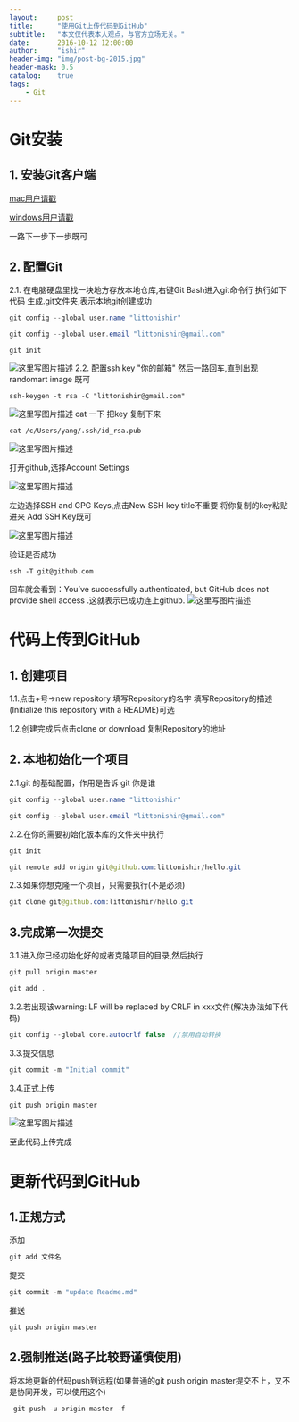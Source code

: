 ```yaml
---
layout:     post
title:      "使用Git上传代码到GitHub"
subtitle:   "本文仅代表本人观点，与官方立场无关。"
date:       2016-10-12 12:00:00
author:     "ishir"
header-img: "img/post-bg-2015.jpg"
header-mask: 0.5
catalog:    true
tags:
    - Git
---
```


# Git安装

## 1. 安装Git客户端

[mac用户请戳](http://code.google.com/p/tortoisegit)

[windows用户请戳](http://msysgit.github.com/)

一路下一步下一步既可

## 2. 配置Git

2.1. 在电脑硬盘里找一块地方存放本地仓库,右键Git Bash进入git命令行
执行如下代码 生成.git文件夹,表示本地git创建成功
```java
git config --global user.name "littonishir"
```
```java
git config --global user.email "littonishir@gmail.com"
```
```git
git init
```
![这里写图片描述](http://upload-images.jianshu.io/upload_images/1074123-30d08f8de3f3b8a7?imageMogr2/auto-orient/strip%7CimageView2/2/w/1240)
2.2. 配置ssh key
"你的邮箱" 然后一路回车,直到出现randomart image 既可
```git
ssh-keygen -t rsa -C "littonishir@gmail.com"
```
![这里写图片描述](http://upload-images.jianshu.io/upload_images/1074123-d08e12b84430816f?imageMogr2/auto-orient/strip%7CimageView2/2/w/1240)
cat 一下  把key 复制下来
```git
cat /c/Users/yang/.ssh/id_rsa.pub
```
![这里写图片描述](http://upload-images.jianshu.io/upload_images/1074123-cf5e6f791b528825?imageMogr2/auto-orient/strip%7CimageView2/2/w/1240)

打开github,选择Account Settings

![这里写图片描述](http://upload-images.jianshu.io/upload_images/1074123-b34f5e5518bb0a49?imageMogr2/auto-orient/strip%7CimageView2/2/w/1240)

左边选择SSH and GPG Keys,点击New SSH key title不重要 将你复制的key粘贴进来 Add SSH Key既可

![这里写图片描述](http://upload-images.jianshu.io/upload_images/1074123-e70dbb41f26e5a97?imageMogr2/auto-orient/strip%7CimageView2/2/w/1240)

验证是否成功
```git
ssh -T git@github.com
```
回车就会看到：You’ve successfully authenticated, but GitHub does not provide shell access .这就表示已成功连上github.
![这里写图片描述](http://upload-images.jianshu.io/upload_images/1074123-b34f448a955a196e?imageMogr2/auto-orient/strip%7CimageView2/2/w/1240)

# 代码上传到GitHub

## 1. 创建项目

1.1.点击+号->new repository 填写Repository的名字 填写Repository的描述 (Initialize this repository with a README)可选

1.2.创建完成后点击clone or download 复制Repository的地址

## 2. 本地初始化一个项目
2.1.git 的基础配置，作用是告诉 git 你是谁

```java
git config --global user.name "littonishir"
```

```java
git config --global user.email "littonishir@gmail.com"
```
2.2.在你的需要初始化版本库的文件夹中执行

```java
git init
```

```java
git remote add origin git@github.com:littonishir/hello.git
```
2.3.如果你想克隆一个项目，只需要执行(不是必须)

```java
git clone git@github.com:littonishir/hello.git
```
## 3.完成第一次提交
3.1.进入你已经初始化好的或者克隆项目的目录,然后执行

```java
git pull origin master
```

```java
git add .
```
3.2.若出现该warning: LF will be replaced by CRLF in xxx文件(解决办法如下代码)

```java
git config --global core.autocrlf false  //禁用自动转换
```
3.3.提交信息

```java
git commit -m "Initial commit"
```
3.4.正式上传

```java
git push origin master
```
![这里写图片描述](http://upload-images.jianshu.io/upload_images/1074123-e739b022a292bd2c?imageMogr2/auto-orient/strip%7CimageView2/2/w/1240)

至此代码上传完成

# 更新代码到GitHub

## 1.正规方式
添加

```java
git add 文件名
```
提交
```java
git commit -m "update Readme.md"
```
推送
```java
git push origin master
```

## 2.强制推送(路子比较野谨慎使用)
将本地更新的代码push到远程(如果普通的git push origin master提交不上，又不是协同开发，可以使用这个)
```java
 git push -u origin master -f
```